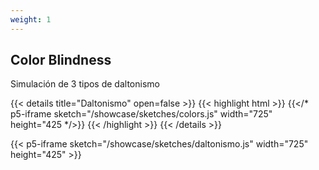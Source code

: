 ```yaml
---
weight: 1
---
```



## Color Blindness

Simulación de 3 tipos de daltonismo

{{< details title="Daltonismo" open=false >}}
{{< highlight html >}}
{{</* p5-iframe sketch="/showcase/sketches/colors.js" width="725" height="425 */>}}
{{< /highlight >}}
{{< /details >}}

{{< p5-iframe sketch="/showcase/sketches/daltonismo.js" width="725" height="425" >}}

